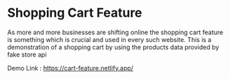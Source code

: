 # Shopping Cart Feature

As more and more businesses are shifting online the shopping cart feature is something which is crucial and used in every such website. This is a demonstration of a shopping cart by using the products data provided by fake store api

Demo Link : https://cart-feature.netlify.app/

